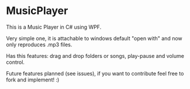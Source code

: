 # MusicPlayer

This is a Music Player in C# using WPF.

Very simple one, it is attachable to windows default "open with" and now only reproduces .mp3 files.

Has this features: drag and drop folders or songs, play-pause and volume control.

Future features planned (see issues), if you want to contribute feel free to fork and implement! :)
